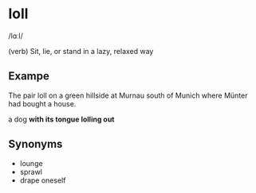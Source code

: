 # loll

/lɑːl/

(verb) Sit, lie, or stand in a lazy, relaxed way

## Exampe

The pair loll on a green hillside at Murnau south of Munich where Münter had bought a house.

a dog **with its tongue lolling out**

## Synonyms

+ lounge
+ sprawl
+ drape oneself
